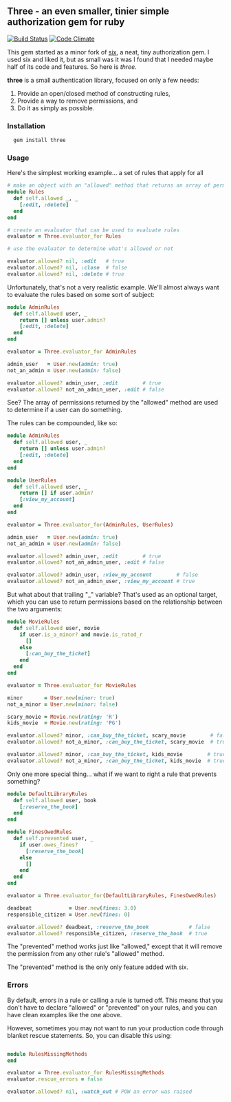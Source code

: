 ## Three - an even smaller, tinier simple authorization gem for ruby

[![Build Status](https://travis-ci.org/darrencauthon/three.png)](https://travis-ci.org/darrencauthon/three)
[![Code Climate](https://codeclimate.com/github/darrencauthon/three.png)](https://codeclimate.com/github/darrencauthon/three)

This gem started as a minor fork of [six](https://github.com/randx/six), a neat, tiny authorization gem.  I used six and liked it, but as small was it was I found that I needed maybe half of its code and features. So here is *three*.

**three** is a small authentication library, focused on only a few needs:

1. Provide an open/closed method of constructing rules,
2. Provide a way to remove permissions, and
3. Do it as simply as possible.

### Installation

```ruby
  gem install three
```

### Usage

Here's the simplest working example... a set of rules that apply for all

```ruby
# make an object with an "allowed" method that returns an array of permissions
module Rules
  def self.allowed _, _
    [:edit, :delete]
  end
end

# create an evaluator that can be used to evaluate rules
evaluator = Three.evaluator_for Rules

# use the evaluator to determine what's allowed or not

evaluator.allowed? nil, :edit   # true
evaluator.allowed? nil, :close  # false
evaluator.allowed? nil, :delete # true
```

Unfortunately, that's not a very realistic example. We'll almost always want to evaluate the rules based on some sort of subject:

```ruby
module AdminRules
  def self.allowed user, _
    return [] unless user.admin?
    [:edit, :delete]
  end
end

evaluator = Three.evaluator_for AdminRules

admin_user   = User.new(admin: true)
not_an_admin = User.new(admin: false)

evaluator.allowed? admin_user, :edit        # true
evaluator.allowed? not_an_admin_user, :edit # false
```

See?  The array of permissions returned by the "allowed" method are used to determine if a user can do something.

The rules can be compounded, like so:


```ruby
module AdminRules
  def self.allowed user, _
    return [] unless user.admin?
    [:edit, :delete]
  end
end

module UserRules
  def self.allowed user, _
    return [] if user.admin?
    [:view_my_account]
  end
end

evaluator = Three.evaluator_for(AdminRules, UserRules)

admin_user   = User.new(admin: true)
not_an_admin = User.new(admin: false)

evaluator.allowed? admin_user, :edit        # true
evaluator.allowed? not_an_admin_user, :edit # false

evaluator.allowed? admin_user, :view_my_account        # false
evaluator.allowed? not_an_admin_user, :view_my_account # true
```

But what about that trailing "_" variable?  That's used as an optional target, which you can use to return permissions based on the relationship between the two arguments:

```ruby
module MovieRules
  def self.allowed user, movie
    if user.is_a_minor? and movie.is_rated_r
      []
    else
      [:can_buy_the_ticket]
    end
  end
end

evaluator = Three.evaluator_for MovieRules

minor       = User.new(minor: true)
not_a_minor = User.new(minor: false)

scary_movie = Movie.new(rating: 'R')
kids_movie  = Movie.new(rating: 'PG')

evaluator.allowed? minor, :can_buy_the_ticket, scary_movie        # false
evaluator.allowed? not_a_minor, :can_buy_the_ticket, scary_movie  # true

evaluator.allowed? minor, :can_buy_the_ticket, kids_movie        # true
evaluator.allowed? not_a_minor, :can_buy_the_ticket, kids_movie  # true
```

Only one more special thing... what if we want to right a rule that prevents something?

```ruby
module DefaultLibraryRules
  def self.allowed user, book
    [:reserve_the_book]
  end
end

module FinesOwedRules
  def self.prevented user, _
    if user.owes_fines?
      [:reserve_the_book]
    else
      []
    end
  end
end

evaluator = Three.evaluator_for(DefaultLibraryRules, FinesOwedRules)

deadbeat            = User.new(fines: 3.0)
responsible_citizen = User.new(fines: 0)

evaluator.allowed? deadbeat, :reserve_the_book             # false
evaluator.allowed? responsible_citizen, :reserve_the_book  # true

```

The "prevented" method works just like "allowed," except that it will remove the permission from any other rule's "allowed" method.

The "prevented" method is the only only feature added with six. 

### Errors

By default, errors in a rule or calling a rule is turned off.  This means that you don't have to declare "allowed" or "prevented" on your rules, and you can have clean examples like the one above.

However, sometimes you may not want to run your production code through blanket rescue statements.  So, you can disable this using:

```ruby

module RulesMissingMethods
end

evaluator = Three.evaluator_for RulesMissingMethods
evaluator.rescue_errors = false

evaluator.allowed? nil, :watch_out # POW an error was raised

```
